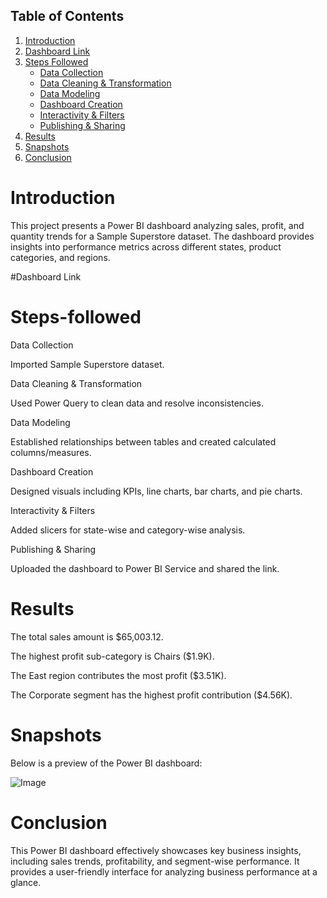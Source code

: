 ## Table of Contents
1. [Introduction](#introduction)  
2. [Dashboard Link](#dashboard-link)  
3. [Steps Followed](#steps-followed)  
   - [Data Collection](#data-collection)  
   - [Data Cleaning & Transformation](#data-cleaning--transformation)  
   - [Data Modeling](#data-modeling)  
   - [Dashboard Creation](#dashboard-creation)  
   - [Interactivity & Filters](#interactivity--filters)  
   - [Publishing & Sharing](#publishing--sharing)  
4. [Results](#results)  
5. [Snapshots](#snapshots)  
6. [Conclusion](#conclusion)

# Introduction
This project presents a Power BI dashboard analyzing sales, profit, and quantity trends for a Sample Superstore dataset. The dashboard provides insights into performance metrics across different states, product categories, and regions.

#Dashboard Link


# Steps-followed
Data Collection

Imported Sample Superstore dataset.

Data Cleaning & Transformation

Used Power Query to clean data and resolve inconsistencies.

Data Modeling

Established relationships between tables and created calculated columns/measures.

Dashboard Creation

Designed visuals including KPIs, line charts, bar charts, and pie charts.

Interactivity & Filters

Added slicers for state-wise and category-wise analysis.

Publishing & Sharing

Uploaded the dashboard to Power BI Service and shared the link.

# Results

The total sales amount is $65,003.12.

The highest profit sub-category is Chairs ($1.9K).

The East region contributes the most profit ($3.51K).

The Corporate segment has the highest profit contribution ($4.56K).

# Snapshots

Below is a preview of the Power BI dashboard:

![Image](https://github.com/user-attachments/assets/e286af68-e3f0-4390-8b88-fe7c52f6e010)

# Conclusion

This Power BI dashboard effectively showcases key business insights, including sales trends, profitability, and segment-wise performance. It provides a user-friendly interface for analyzing business performance at a glance.

